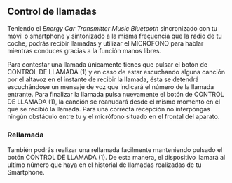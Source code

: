 ## Control de llamadas

Teniendo el *Energy Car Transmitter Music Bluetooth* sincronizado con tu móvil o smartphone y sintonizado a la misma frecuencia que la radio de tu coche, podrás recibir llamadas y utilizar el MICRÓFONO para hablar mientras conduces gracias a la función manos libres. 

Para contestar una llamada únicamente tienes que pulsar el botón de CONTROL DE LLAMADA (1) y en caso de estar escuchando alguna canción por el altavoz en el instante de recibir la llamada, ésta se detendrá escuchándose un mensaje de voz que indicará el número de la llamada entrante. Para finalizar la llamada pulsa nuevamente el botón de CONTROL DE LLAMADA (1), la canción se reanudará desde el mismo momento en el que se recibió la llamada. 
Para una correcta recepción no interpongas ningún obstáculo entre tu y el micrófono situado en el frontal del aparato.


### Rellamada

También podrás realizar una rellamada facilmente manteniendo pulsado el botón CONTROL DE LLAMADA (1). De esta manera, el dispositivo llamará al ultimo número que haya en el historial de llamadas realizadas de tu Smartphone.
